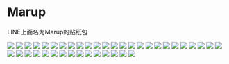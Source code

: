 # Marup

LINE上面名为Marup的贴纸包

![](https://cdn.jsdelivr.net/gh/2x-ercha/twikoo-magic@master/image/Marup/001.png)
![](https://cdn.jsdelivr.net/gh/2x-ercha/twikoo-magic@master/image/Marup/002.png)
![](https://cdn.jsdelivr.net/gh/2x-ercha/twikoo-magic@master/image/Marup/003.png)
![](https://cdn.jsdelivr.net/gh/2x-ercha/twikoo-magic@master/image/Marup/004.png)
![](https://cdn.jsdelivr.net/gh/2x-ercha/twikoo-magic@master/image/Marup/005.png)
![](https://cdn.jsdelivr.net/gh/2x-ercha/twikoo-magic@master/image/Marup/006.png)
![](https://cdn.jsdelivr.net/gh/2x-ercha/twikoo-magic@master/image/Marup/007.png)
![](https://cdn.jsdelivr.net/gh/2x-ercha/twikoo-magic@master/image/Marup/008.png)
![](https://cdn.jsdelivr.net/gh/2x-ercha/twikoo-magic@master/image/Marup/009.png)
![](https://cdn.jsdelivr.net/gh/2x-ercha/twikoo-magic@master/image/Marup/010.png)
![](https://cdn.jsdelivr.net/gh/2x-ercha/twikoo-magic@master/image/Marup/011.png)
![](https://cdn.jsdelivr.net/gh/2x-ercha/twikoo-magic@master/image/Marup/012.png)
![](https://cdn.jsdelivr.net/gh/2x-ercha/twikoo-magic@master/image/Marup/013.png)
![](https://cdn.jsdelivr.net/gh/2x-ercha/twikoo-magic@master/image/Marup/014.png)
![](https://cdn.jsdelivr.net/gh/2x-ercha/twikoo-magic@master/image/Marup/015.png)
![](https://cdn.jsdelivr.net/gh/2x-ercha/twikoo-magic@master/image/Marup/016.png)
![](https://cdn.jsdelivr.net/gh/2x-ercha/twikoo-magic@master/image/Marup/017.png)
![](https://cdn.jsdelivr.net/gh/2x-ercha/twikoo-magic@master/image/Marup/018.png)
![](https://cdn.jsdelivr.net/gh/2x-ercha/twikoo-magic@master/image/Marup/019.png)
![](https://cdn.jsdelivr.net/gh/2x-ercha/twikoo-magic@master/image/Marup/020.png)
![](https://cdn.jsdelivr.net/gh/2x-ercha/twikoo-magic@master/image/Marup/021.png)
![](https://cdn.jsdelivr.net/gh/2x-ercha/twikoo-magic@master/image/Marup/022.png)
![](https://cdn.jsdelivr.net/gh/2x-ercha/twikoo-magic@master/image/Marup/023.png)
![](https://cdn.jsdelivr.net/gh/2x-ercha/twikoo-magic@master/image/Marup/024.png)
![](https://cdn.jsdelivr.net/gh/2x-ercha/twikoo-magic@master/image/Marup/025.png)
![](https://cdn.jsdelivr.net/gh/2x-ercha/twikoo-magic@master/image/Marup/026.png)
![](https://cdn.jsdelivr.net/gh/2x-ercha/twikoo-magic@master/image/Marup/027.png)
![](https://cdn.jsdelivr.net/gh/2x-ercha/twikoo-magic@master/image/Marup/028.png)
![](https://cdn.jsdelivr.net/gh/2x-ercha/twikoo-magic@master/image/Marup/029.png)
![](https://cdn.jsdelivr.net/gh/2x-ercha/twikoo-magic@master/image/Marup/030.png)
![](https://cdn.jsdelivr.net/gh/2x-ercha/twikoo-magic@master/image/Marup/031.png)
![](https://cdn.jsdelivr.net/gh/2x-ercha/twikoo-magic@master/image/Marup/032.png)
![](https://cdn.jsdelivr.net/gh/2x-ercha/twikoo-magic@master/image/Marup/033.png)
![](https://cdn.jsdelivr.net/gh/2x-ercha/twikoo-magic@master/image/Marup/034.png)
![](https://cdn.jsdelivr.net/gh/2x-ercha/twikoo-magic@master/image/Marup/035.png)
![](https://cdn.jsdelivr.net/gh/2x-ercha/twikoo-magic@master/image/Marup/036.png)
![](https://cdn.jsdelivr.net/gh/2x-ercha/twikoo-magic@master/image/Marup/037.png)
![](https://cdn.jsdelivr.net/gh/2x-ercha/twikoo-magic@master/image/Marup/038.png)
![](https://cdn.jsdelivr.net/gh/2x-ercha/twikoo-magic@master/image/Marup/039.png)
![](https://cdn.jsdelivr.net/gh/2x-ercha/twikoo-magic@master/image/Marup/040.png)
